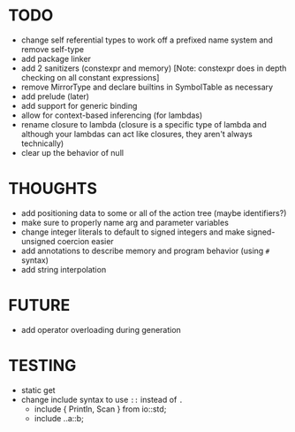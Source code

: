 # TODO

- change self referential types to work off a prefixed name system and remove self-type
- add package linker
- add 2 sanitizers (constexpr and memory) [Note: constexpr does in depth checking on all constant expressions]
- remove MirrorType and declare builtins in SymbolTable as necessary
- add prelude (later)
- add support for generic binding
- allow for context-based inferencing (for lambdas)
- rename closure to lambda (closure is a specific type of lambda and although your
lambdas can act like closures, they aren't always technically)
- clear up the behavior of null

# THOUGHTS

- add positioning data to some or all of the action tree (maybe identifiers?)
- make sure to properly name arg and parameter variables
- change integer literals to default to signed integers and make signed-unsigned coercion easier
- add annotations to describe memory and program behavior (using `#` syntax)
- add string interpolation

# FUTURE

- add operator overloading during generation

# TESTING

- static get
- change include syntax to use `::` instead of `.`
  * include { Println, Scan } from io::std;
  * include ..a::b;

